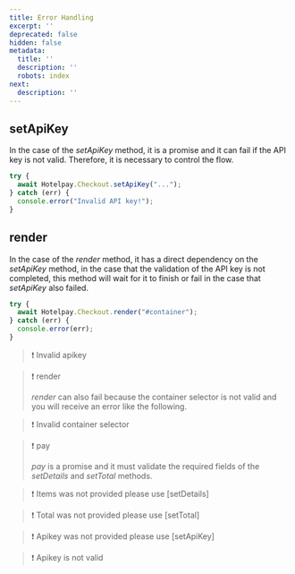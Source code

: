 ```yaml
---
title: Error Handling
excerpt: ''
deprecated: false
hidden: false
metadata:
  title: ''
  description: ''
  robots: index
next:
  description: ''
---
```

## setApiKey

In the case of the *setApiKey* method, it is a promise and it can fail if the API key is not valid. Therefore, it is necessary to control the flow.

```js JavaScript
try {
  await Hotelpay.Checkout.setApiKey("...");
} catch (err) {
  console.error("Invalid API key!");
}
```

## render

In the case of the *render* method, it has a direct dependency on the *setApiKey* method, in the case that the validation of the API key is not completed, this method will wait for it to finish or fail in the case that *setApiKey* also failed.

```js JavaScript
try {
  await Hotelpay.Checkout.render("#container");
} catch (err) {
  console.error(err);
}
```

> ❗️ Invalid apikey

> ❗️ render
>
> *render* can also fail because the container selector is not valid and you will receive an error like the following.

> ❗️ Invalid container selector

> ❗️ pay
>
> *pay* is a promise and it must validate the required fields of the *setDetails* and *setTotal* methods.

> ❗️ Items was not provided please use [setDetails]

> ❗️ Total was not provided please use [setTotal]

> ❗️ Apikey was not provided please use [setApiKey]

> ❗️ Apikey is not valid